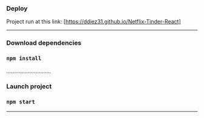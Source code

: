 ### Deploy

Project run at this link: [https://ddiez31.github.io/Netflix-Tinder-React]

---

### Download dependencies
### `npm install`

.............................

### Launch project
### `npm start`

---